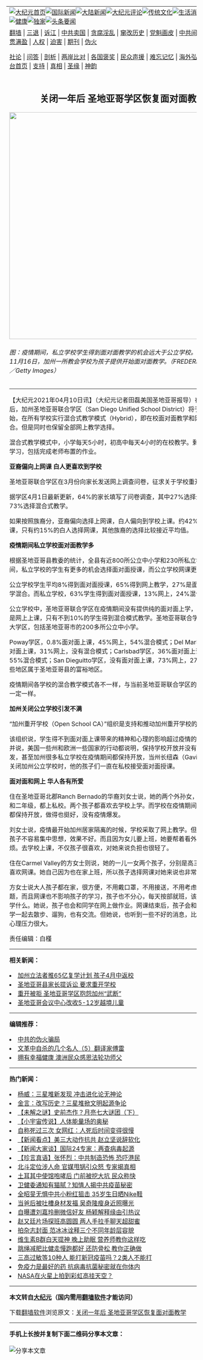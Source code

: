 <a name="1" id="1" target="_blank"></a><span id="1"></span>
<table align=center border="0"><tr><td colspan="2" VALIGN=TOP><a href="https://github.com/wsoypk3268/djy/blob/master/gb/nf1351518.md#1"><img src="https://raw.githubusercontent.com/wsoypk3268/www/master/t/djy/1.jpg" title="大纪元首页" alt="大纪元首页"></a><a href="https://github.com/wsoypk3268/djy/blob/master/gb/n24hr.md#1"><img src="https://raw.githubusercontent.com/wsoypk3268/www/master/t/djy/3.jpg" title="国际新闻" alt="国际新闻"></a><a href="https://github.com/wsoypk3268/djy/blob/master/gb/nsc413.md#1"><img src="https://raw.githubusercontent.com/wsoypk3268/www/master/t/djy/4.jpg" title="大陆新闻" alt="大陆新闻"></a><a href="https://github.com/wsoypk3268/djy/blob/master/gb/news392.md#1"><img src="https://raw.githubusercontent.com/wsoypk3268/www/master/t/djy/5.jpg" title="大纪元评论" alt="大纪元评论"></a><a href="https://github.com/wsoypk3268/djy/blob/master/gb/news2007.md#1"><img src="https://raw.githubusercontent.com/wsoypk3268/www/master/t/djy/6.jpg" title="传统文化" alt="传统文化"></a><a href="https://github.com/wsoypk3268/djy/blob/master/gb/news2008.md#1"><img src="https://raw.githubusercontent.com/wsoypk3268/www/master/t/djy/7.jpg" title="生活消费" alt="生活消费"></a><a href="https://github.com/wsoypk3268/djy/blob/master/gb/ncyule.md#1"><img src="https://raw.githubusercontent.com/wsoypk3268/www/master/t/djy/8.jpg" title="娱乐休闲" alt="娱乐休闲"></a><a href="https://github.com/wsoypk3268/djy/blob/master/gb/nsc1002.md#1"><img src="https://raw.githubusercontent.com/wsoypk3268/www/master/t/djy/9.jpg" title="健康" alt="健康"></a><a href="https://github.com/wsoypk3268/djy/blob/master/gb/nf6092.md#1"><img src="https://raw.githubusercontent.com/wsoypk3268/www/master/t/djy/10a.jpg" title="独家" alt="独家"></a><a href="https://github.com/wsoypk3268/djy/blob/master/gb/nf4514.md#1"><img src="https://raw.githubusercontent.com/wsoypk3268/www/master/t/djy/12a.jpg" title="头条要闻" alt="头条要闻"></a></td></tr>
<tr><td colspan="2" VALIGN=TOP><a target="_blank" href="https://github.com/wsoypk3268/www/blob/master/README.md?zsrh#1">翻墙</a> | <a target="_blank" href="https://github.com/wsoypk3268/djy/blob/master/gb/nf5657.md#1">三退</a> | <a target="_blank" href="https://github.com/wsoypk3268/djy/blob/master/gb/nf6124.md#1">诉江</a> | <a target="_blank" href="https://github.com/wsoypk3268/djy/blob/master/gb/nf1176117.md#1">中共卖国</a> | <a target="_blank" href="https://github.com/wsoypk3268/djy/blob/master/gb/nf5773.md#1">贪腐淫乱</a> | <a target="_blank" href="https://github.com/wsoypk3268/djy/blob/master/gb/nf1176115.md#1">窜改历史</a> | <a target="_blank" href="https://github.com/wsoypk3268/djy/blob/master/gb/nf1176107.md#1">党魁画皮</a> | <a target="_blank" href="https://github.com/wsoypk3268/djy/blob/master/gb/nf1320400.md#1">中共间谍</a> | <a target="_blank" href="https://github.com/wsoypk3268/djy/blob/master/gb/nf1176114.md#1">破坏传统</a> | <a target="_blank" href="https://github.com/wsoypk3268/ntdtv/blob/master/gb/prog447_1.md#1">恶贯满盈</a> | <a target="_blank" href="https://github.com/wsoypk3268/djy/blob/master/gb/ncid278.md#1">人权</a> | <a target="_blank" href="https://github.com/wsoypk3268/djy/blob/master/gb/nf1176111.md#1">迫害</a> | <a target="_blank" href="https://gitlab.com/szzdlab/mh-qikan/blob/master/README.md#1">期刊</a> | <a target="_blank" href="https://github.com/wsoypk3268/djy/blob/master/gb/nf5562.md#1">伪火</a></p><p><a target="_blank" href="https://github.com/wsoypk3268/djy/blob/master/gb/9p.md#1">社论</a> | <a target="_blank" href="https://github.com/wsoypk3268/djy/blob/master/gb/nf4378.md#1">问答</a> | <a target="_blank" href="https://github.com/wsoypk3268/djy/blob/master/gb/nf5792.md#1">剖析</a> | <a target="_blank" href="https://github.com/wsoypk3268/djy/blob/master/gb/nf5735.md#1">两岸比对</a> | <a target="_blank" href="https://github.com/wsoypk3268/djy/blob/master/gb/nf6119.md#1">各国褒奖</a> | <a target="_blank" href="https://github.com/wsoypk3268/djy/blob/master/gb/nf6120.md#1">民众声援</a> | <a target="_blank" href="https://github.com/wsoypk3268/djy/blob/master/gb/nf1188594.md#1">难忘记忆</a> | <a target="_blank" href="https://github.com/wsoypk3268/djy/blob/master/gb/nf3180.md#1">海外弘传</a> | <a target="_blank" href="https://github.com/wsoypk3268/djy/blob/master/gb/nf5410.md#1">万人上访</a> | <a target="_blank" href="https://github.com/wsoypk3268/www/blob/master/README.md?zsrh#1">平台首页</a> | <a target="_blank" href="https://github.com/wsoypk3268/djy/blob/master/gb/nf4386.md#1">支持</a> | <a target="_blank" href="https://github.com/wsoypk3268/djy/blob/master/gb/nf4389.md#1">真相</a> | <a target="_blank" href="https://github.com/wsoypk3268/djy/blob/master/gb/nf5790.md#1">圣缘</a> | <a target="_blank" href="https://github.com/wsoypk3268/djy/blob/master/gb/nf4786.md#1">神韵</a></td></tr>
<tr><td VALIGN=TOP width="626"><h2 align=center>关闭一年后 圣地亚哥学区恢复面对面教学</h2>
<img width="600" src="https://i.epochtimes.com/assets/uploads/2021/04/id12871041-GettyImages-1229643899-school-600x400.jpg" />
<h6>图：疫情期间，私立学校学生得到面对面教学的机会远大于公立学校。图为2020年11月16日，加州一所教会学校为孩子提供开始面对面教学。（FREDERIC J. BROWN ／Getty Images）
</h6>
<hr>
	<p>【大纪元2021年04月10日讯】（大纪元记者田磊美国圣地亚哥报导）在关闭了一年后，加州圣地亚哥联合学区（San Diego Unified School District）将于4月12日开始，在所有学校实行混合式教学模式（Hybrid），即在校<ahref="https://github.com/wsoypk3268/djy/blob/master/gb/tag/%E9%9D%A2%E5%AF%B9%E9%9D%A2%E6%95%99%E5%AD%A6.md#1">面对面教学</a>和网上教学相结合。但是同时也保留全部网上教学选择。</p>
<p>混合式教学模式中，小学每天5小时，初高中每天4小时的在校教学。剩余时间为远程学习，包括完成老师布置的作业。</p>
<p><strong>亚裔偏向上<ahref="https://github.com/wsoypk3268/djy/blob/master/gb/tag/%E7%BD%91%E8%AF%BE.md#1">网课</a> 白人更喜欢到学校</strong></p>
<p>圣地亚哥联合学区在3月份向家长发送网上调查问卷，征求关于学校重开的意见。</p>
<p>据学区4月1日最新更新，64%的家长填写了问卷调查，其中27%选择全部<ahref="https://github.com/wsoypk3268/djy/blob/master/gb/tag/%E7%BD%91%E8%AF%BE.md#1">网课</a>，73%选择混合式教学。</p>
<p>如果按照族裔分，亚裔偏向选择上网课，白人偏向到学校上课。约42%的亚裔选择网课，只有约15%的白人选择网课，其他族裔的选择比较接近平均值。</p>
<p><strong>疫情期间私立学校<ahref="https://github.com/wsoypk3268/djy/blob/master/gb/tag/%E9%9D%A2%E5%AF%B9%E9%9D%A2%E6%95%99%E5%AD%A6.md#1">面对面教学</a>多</strong></p>
<p>根据圣地亚哥县教委的统计，全县有近800所公立中小学和230所私立学校。疫情期间，私立学校的学生有更多的机会选择面对面授课，而公立学校网课更多。</p>
<p>公立学校学生平均8%得到面对面授课，65%得到网上教学，27%是面对面和网上教学混合。而私立学校，63%学生得到面对面授课，13%网上，24%混合模式。</p>
<p>公立学校中，圣地亚哥联合学区在疫情期间没有提供纯的面对面上学，90%的学生都是网上上课，只有不到10%的学生得到混合模式教学。圣地亚哥联合学区是加州第二大学区，包括圣地亚哥市的200多所公立中小学。</p>
<p>Poway学区，0.8%面对面上课，45%网上，54%混合模式；Del Mar学区，69%面对面上课，31%网上，没有混合模式；Carlsbad学区，36%面对面上课，9%网上，55%混合模式；San Dieguitto学区，没有面对面上课，73%网上，27%混合式。这些地区属于圣地亚哥县的富裕地区。</p>
<p>疫情期间各学校的混合教学模式各不一样，与当前圣地亚哥联合学区的混合模式也不一定一样。</p>
<p><strong>加州关闭公立学校引发不满</strong></p>
<p>“加州重开学校（Open School CA）”组织是支持和推动加州重开学校的重要发声者。</p>
<p>该组织说，学生得不到面对面上课带来的精神和心理的影响超过疫情的影响。该组织并说，美国一些州和欧洲一些国家的行动都说明，保持学校开放并没有造成疫情爆发，甚至加州很多私立学校在疫情期间都保持开放，当州长纽森（Gavin Newsom）关闭加州公立学校时，他的孩子们一直在私校接受面对面授课。</p>
<p><strong>面对面和网上 华人各有所爱</strong></p>
<p>住在圣地亚哥北郡Ranch Bernado的华裔刘女士说，她的两个外孙女，分别上五年级和二年级，都上私校。两个孩子都喜欢去学校上学。而学校在疫情期间绝大多数时间都保持开放，做得也挺好，没有疫情爆发。</p>
<p>刘女士说，疫情最开始加州居家隔离的时候，学校采取了网上教学。但是她发现，小孩子不容易集中思想，效果不好。而且因为女儿要上班，她要帮着看外孙女，也很麻烦。去学校上课，不仅孩子很喜欢，对她来说负担也很轻了。</p>
<p>住在Carmel Valley的方女士则说，她的一儿一女两个孩子，分别是高三和初二，都很喜欢网课。她自己因为也在家上班，所以孩子选择网课对她来说也非常合适。</p>
<p>方女士说大人孩子都在家，很方便，不用戴口罩，不用接送，不用考虑穿衣戴帽的问题，而且网课也不影响孩子的学习，孩子也不分心，每天按部就班，该学什么课程就学什么。她说，孩子也会和同学在网上做作业。网课结束后，孩子会和住在附近的同学一起去散步、遛狗，也有交流。但她说，也听到一些不好的消息，比如也有的学生心理压力很大。</p>
<p>责任编辑：白槿</p>
	
<hr>


<strong>相关新闻：</strong>
<li><a href="https://github.com/wsoypk3268/djy/blob/master/gb/21/2/20/n12763750.md#1">加州立法者推65亿复学计划 孩子4月中返校</a></li>
<li><a href="https://github.com/wsoypk3268/djy/blob/master/gb/21/2/27/n12779549.md#1">圣地亚哥县家长提诉讼  要求重开学校</a></li>
<li><a href="https://github.com/wsoypk3268/djy/blob/master/gb/21/3/11/n12803913.md#1">重开被拒 圣地亚哥学区抱怨加州“武断”</a></li>
<li><a href="https://github.com/wsoypk3268/djy/blob/master/gb/21/4/10/n12870906.md#1">圣地亚哥会议中心改收5-12岁越境儿童</a></li>
<hr>


<strong>编辑推荐：</strong>
<li><a href="https://github.com/wsoypk3268/djy/blob/master/gb/16/1/21/n4622075.md?dfh#1" target="_blank">中共的伪火骗局</a></li><li><a href="https://github.com/tsiac2612/djy/blob/master/gb/17/12/17/n9966250.md#1" target="_blank">文革中自杀的几个名人（5）翻译家傅雷</a></li><li><a href="https://github.com/tsiac2612/djy/blob/master/gb/19/2/8/n11032583.md#1" target="_blank">拥有幸福健康 澳洲民众感恩法轮功师父</a></li>
<hr>

<strong>热门新闻：</strong>
<li><a href="https://github.com/duaswr3254/djy/blob/master/gb/21/4/4/n12857839.md#1">杨威：三星堆新发现 冲击进化论无神论</a></li>
<li><a href="https://github.com/duaswr3254/djy/blob/master/gb/21/3/29/n12844310.md#1">金言：改写历史？三星堆掀文明起源争论</a></li>
<li><a href="https://github.com/duaswr3254/djy/blob/master/gb/21/4/1/n12852292.md#1">【未解之谜】史前杰作？月亮七大谜团（下）</a></li>
<li><a href="https://github.com/duaswr3254/djy/blob/master/gb/21/4/3/n12856808.md#1">【小宇宙传说】人体能量场的奥秘</a></li>
<li><a href="https://github.com/duaswr3254/djy/blob/master/gb/21/4/6/n12861114.md#1">自称死过三次 女网红：人死后时间变得很慢</a></li>
<li><a href="https://github.com/duaswr3254/djy/blob/master/gb/21/4/9/n12870336.md#1">【新闻看点】美三大动作抗共 赵立坚说辞软化</a></li>
<li><a href="https://github.com/duaswr3254/djy/blob/master/gb/21/4/9/n12869621.md#1">【新闻大家谈】国际24专家：再查病毒起源</a></li>
<li><a href="https://github.com/duaswr3254/djy/blob/master/gb/21/4/8/n12867989.md#1">【珍言真语】张怀烈：中共制造恐怖 恐吓港民</a></li>
<li><a href="https://github.com/duaswr3254/djy/blob/master/gb/21/4/8/n12867135.md#1">北斗定位涉人命 官媒甩锅引众怒 专家揭真相</a></li>
<li><a href="https://github.com/duaswr3254/djy/blob/master/gb/21/4/8/n12867499.md#1">土耳其中使馆咆哮后 门前被挖大坑 民众称快</a></li>
<li><a href="https://github.com/duaswr3254/djy/blob/master/gb/21/4/8/n12867328.md#1">卫健委通知有猫腻？知情人揭中共疫苗秘密</a></li>
<li><a href="https://github.com/duaswr3254/djy/blob/master/gb/21/4/8/n12867529.md#1">全昭旻无惧中共小粉红狙击 35岁生日晒Nike鞋</a></li>
<li><a href="https://github.com/duaswr3254/djy/blob/master/gb/21/4/7/n12862621.md#1">当爸后被吐槽身材发福 吴奇隆瘦身近照曝光</a></li>
<li><a href="https://github.com/duaswr3254/djy/blob/master/gb/21/4/8/n12867670.md#1">自曝遭刘嘉玲删微信好友 杨颖解释缘由引热议</a></li>
<li><a href="https://github.com/duaswr3254/djy/blob/master/gb/21/4/8/n12865432.md#1">赵又廷片场探班高圆圆 两人手拉手聊天超甜蜜</a></li>
<li><a href="https://github.com/duaswr3254/djy/blob/master/gb/21/4/8/n12867956.md#1">拍杂志封面 范冰冰诠释三个不同年龄层容貌</a></li>
<li><a href="https://github.com/duaswr3254/djy/blob/master/gb/21/4/6/n12861228.md#1">维生素B群白天提神 晚上助眠 营养师教你这样吃</a></li>
<li><a href="https://github.com/duaswr3254/djy/blob/master/gb/21/4/2/n12853238.md#1">跳绳减肥比健走慢跑都好 还防骨松 教你正确做</a></li>
<li><a href="https://github.com/duaswr3254/djy/blob/master/gb/21/4/4/n12858173.md#1">三高过敏等10种人 能打新冠疫苗吗？2类人不能打</a></li>
<li><a href="https://github.com/duaswr3254/djy/blob/master/gb/21/3/31/n12849517.md#1">免疫力是最好的药 抗病毒抗菌秘密就在你体内</a></li>
<li><a href="https://github.com/duaswr3254/djy/blob/master/gb/21/4/7/n12863360.md#1">NASA在火星上拍到彩虹高挂天空？</a></li>
<hr>

<strong>本文转自<a href="https://www.epochtimes.com">大纪元</a>（国内需用<a href="https://github.com/wsoypk3268/www/blob/master/README.md#8">翻墙软件</a>才能访问）</strong><p>下载<a href="https://github.com/wsoypk3268/www/blob/master/README.md#8">翻墙软件</a>浏览原文：<a href="https://www.epochtimes.com/gb/21/4/10/n12871008.htm">关闭一年后 圣地亚哥学区恢复面对面教学</a></p><hr>

<strong>手机上长按并复制下面二维码分享本文章：</strong><br><br><img src="https://chart.apis.google.com/chart?cht=qr&chs=240x240&choe=UTF-8&chld=M|2&chl=https://github.com/wsoypk3268/djy/blob/master/gb/21/4/10/n12871008.md%231" title="分享本文章"></td><td VALIGN=TOP><a href="https://github.com/wsoypk3268/djy/blob/master/gb/16/1/21/n4622075.md?dfh#1" target="_blank"><img src="https://raw.githubusercontent.com/wsoypk3268/djy/master/gb/300/wei-f1.jpg" title="中共的伪火骗局"  alt="中共的伪火骗局"></a><br><a href="https://github.com/wsoypk3268/www/blob/master/README.md?dfh#9" target="_blank"><img src="https://raw.githubusercontent.com/wsoypk3268/djy/master/gb/300/yong-h.jpg" title="永恒的见证"  alt="永恒的见证"></a><br><a href="https://github.com/wsoypk3268/djy/blob/master/gb/13/9/29/n3974789.md?dfh#1" target="_blank"><img src="https://raw.githubusercontent.com/wsoypk3268/djy/master/gb/300/shang-lnz.jpg" title="善良女子被中共投男牢"  alt="善良女子被中共投男牢"></a><br><a href="https://github.com/wsoypk3268/djy/blob/master/gb/16/3/16/n4663449.md?dfh#1" target="_blank"><img src="https://raw.githubusercontent.com/wsoypk3268/djy/master/gb/300/huo-z3.jpg" title="警卫目击活摘器官"  alt="警卫目击活摘器官"></a><br><a href="https://github.com/wsoypk3268/djy/blob/master/gb/16/8/7/n8177641.md?dfh#1" target="_blank"><img src="https://raw.githubusercontent.com/wsoypk3268/djy/master/gb/300/huo-z4.jpg" title="证人描述活摘恐怖"  alt="证人描述活摘恐怖"></a><br><a href="https://github.com/wsoypk3268/djy/blob/master/gb/10/4/19/n2881569.md?dfh#1" target="_blank"><img src="https://raw.githubusercontent.com/wsoypk3268/djy/master/gb/300/huo-z1.jpg" title="揭开活摘器官黑幕"  alt="揭开活摘器官黑幕"></a><br><a href="https://github.com/wsoypk3268/djy/blob/master/gb/10/11/7/n3077476.md?dfh#1" target="_blank"><img src="https://raw.githubusercontent.com/wsoypk3268/djy/master/gb/300/ma-ks.jpg" title="马克思的成魔之路"  alt="马克思的成魔之路"></a><br><a href="https://github.com/wsoypk3268/djy/blob/master/gb/14/6/9/n4173977.md?dfh#1" target="_blank"><img src="https://raw.githubusercontent.com/wsoypk3268/djy/master/gb/300/chang-zs.jpg" title="藏字石 蕴天机"  alt="藏字石 蕴天机"></a><br><a href="https://github.com/wsoypk3268/djy/blob/master/gb/18/5/10/n10381511.md?dfh#1" target="_blank"><img src="https://raw.githubusercontent.com/wsoypk3268/djy/master/gb/300/st1.jpg" title="关注三亿人三退"  alt="关注三亿人三退"></a><br><a href="https://github.com/wsoypk3268/djy/blob/master/gb/18/3/21/n10237682.md?dfh#1" target="_blank"><img src="https://raw.githubusercontent.com/wsoypk3268/djy/master/gb/300/jie-t.jpg" title="解体中共复兴中华"  alt="解体中共复兴中华"></a><br><a href="https://github.com/wsoypk3268/djy/blob/master/gb/9/2/9/n2422991.md?dfh#1" target="_blank"><img src="https://raw.githubusercontent.com/wsoypk3268/djy/master/gb/300/gao-zs.jpg" title="中共迫害良心律师"  alt="中共迫害良心律师"></a><br><a href="https://github.com/wsoypk3268/djy/blob/master/gb/18/12/9/n10900044.md?dfh#1" target="_blank"><img src="https://raw.githubusercontent.com/wsoypk3268/djy/master/gb/300/sj1.jpg" title="三百多万人举报江泽民"  alt="三百多万人举报江泽民"></a><br><a href="https://github.com/wsoypk3268/djy/blob/master/gb/18/8/28/n10672014.md?dfh#1" target="_blank"><img src="https://raw.githubusercontent.com/wsoypk3268/djy/master/gb/300/sj2.jpg" title="这些官员为何起诉江泽民"  alt="这些官员为何起诉江泽民"></a><br><a href="https://github.com/wsoypk3268/djy/blob/master/gb/8/12/18/n2367165.md?dfh#1" target="_blank"><img src="https://raw.githubusercontent.com/wsoypk3268/djy/master/gb/300/liangan.jpg" title="海峡两岸的强烈对比"  alt="海峡两岸的强烈对比"></a><br><a href="https://github.com/wsoypk3268/djy/blob/master/gb/15/12/10/n4593139.md?dfh#1" target="_blank"><img src="https://raw.githubusercontent.com/wsoypk3268/djy/master/gb/300/jia-ndzl.jpg" title="加拿大总理的贺信"  alt="加拿大总理的贺信"></a><br><a href="https://github.com/wsoypk3268/djy/blob/master/gb/11/6/17/n3289382.md?dfh#1" target="_blank"><img src="https://raw.githubusercontent.com/wsoypk3268/djy/master/gb/300/xiao-wd.jpg" title="探寻真相兼听则明"  alt="探寻真相兼听则明"></a><br><a href="https://github.com/wsoypk3268/djy/blob/master/gb/18/10/27/n10812623.md?dfh#1" target="_blank"><img src="https://raw.githubusercontent.com/wsoypk3268/djy/master/gb/300/yindu.jpg" title="印度媒体报道东方"  alt="印度媒体报道东方"></a><br><a href="https://github.com/wsoypk3268/djy/blob/master/gb/18/6/9/n10469652.md?dfh#1" target="_blank"><img src="https://raw.githubusercontent.com/wsoypk3268/djy/master/gb/300/xie-j.jpg" title="不一样的海外校园"  alt="不一样的海外校园"></a><br><a href="https://github.com/wsoypk3268/djy/blob/master/gb/7/4/5/n1669415.md?dfh#1" target="_blank"><img src="https://raw.githubusercontent.com/wsoypk3268/djy/master/gb/300/li-up.jpg" title="从大师到徒弟的传奇"  alt="从大师到徒弟的传奇"></a><br><a href="https://github.com/wsoypk3268/djy/blob/master/gb/17/5/26/n9191512.md?dfh#1" target="_blank"><img src="https://raw.githubusercontent.com/wsoypk3268/djy/master/gb/300/zfl2.jpg" title="亿万人与东方一本奇书"  alt="亿万人与东方一本奇书"></a><br><a href="https://github.com/wsoypk3268/djy/blob/master/gb/13/11/27/n4020290.md?dfh#1" target="_blank"><img src="https://raw.githubusercontent.com/wsoypk3268/djy/master/gb/300/zhen-h.jpg" title="大陆见不到的震撼场面"  alt="大陆见不到的震撼场面"></a><br><a href="https://github.com/wsoypk3268/djy/blob/master/gb/15/7/17/n4482910.md?dfh#1" target="_blank"><img src="https://raw.githubusercontent.com/wsoypk3268/djy/master/gb/300/dalu-sk.jpg" title="人心向善 大陆当初盛况"  alt="人心向善 大陆当初盛况"></a><br><a href="https://github.com/wsoypk3268/djy/blob/master/gb/19/1/5/n10955468.md?dfh#1" target="_blank"><img src="https://raw.githubusercontent.com/wsoypk3268/djy/master/gb/300/zfl1.jpg" title="追寻真理 这书讲什么"  alt="追寻真理 这书讲什么"></a><br><a href="https://github.com/wsoypk3268/www/blob/master/README.md?dfh#1" target="_blank"><img src="https://raw.githubusercontent.com/wsoypk3268/djy/master/gb/300/fq1.jpg" title="下载免费翻墙软件"  alt="下载免费翻墙软件"></a><br></td></tr></table>
